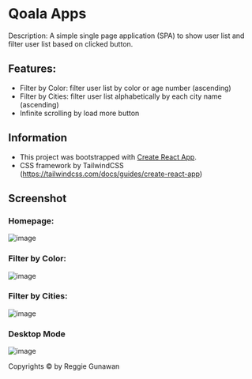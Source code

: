 # Qoala Apps

Description: A simple single page application (SPA) to show user list and filter user list based on clicked button.

## Features:

- Filter by Color: filter user list by color or age number (ascending)
- Filter by Cities: filter user list alphabetically by each city name (ascending)
- Infinite scrolling by load more button

## Information

- This project was bootstrapped with [Create React App](https://github.com/facebook/create-react-app).
- CSS framework by TailwindCSS (https://tailwindcss.com/docs/guides/create-react-app)

## Screenshot

### Homepage: 

![image](https://user-images.githubusercontent.com/44907916/152129038-b20c7b22-3594-43d0-a552-590e37d658ab.png)

### Filter by Color:

![image](https://user-images.githubusercontent.com/44907916/152129139-d5ce8180-3808-421f-acfd-8c580253a559.png)

### Filter by Cities:

![image](https://user-images.githubusercontent.com/44907916/152129191-57b4bea4-4d09-490e-a0b3-e2c9da6e6f08.png)

### Desktop Mode

![image](https://user-images.githubusercontent.com/44907916/152129261-1285a386-ac7f-4148-b781-bd642e753d0f.png)


Copyrights © by Reggie Gunawan
